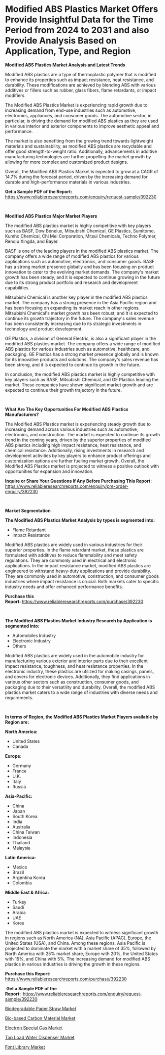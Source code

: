 <p><h1>Modified ABS Plastics Market Offers Provide Insightful Data for the Time Period from 2024 to 2031 and also Provide Analysis Based on Application, Type, and Region</h1></p><p><strong>Modified ABS Plastics Market Analysis and Latest Trends</strong></p>
<p><p>Modified ABS plastics are a type of thermoplastic polymer that is modified to enhance its properties such as impact resistance, heat resistance, and durability. These modifications are achieved by blending ABS with various additives or fillers such as rubber, glass fibers, flame retardants, or impact modifiers.</p><p>The Modified ABS Plastics Market is experiencing rapid growth due to increasing demand from end-use industries such as automotive, electronics, appliances, and consumer goods. The automotive sector, in particular, is driving the demand for modified ABS plastics as they are used in various interior and exterior components to improve aesthetic appeal and performance.</p><p>The market is also benefiting from the growing trend towards lightweight materials and sustainability, as modified ABS plastics are recyclable and offer good strength-to-weight ratio. Additionally, advancements in additive manufacturing technologies are further propelling the market growth by allowing for more complex and customized product designs.</p><p>Overall, the Modified ABS Plastics Market is expected to grow at a CAGR of 14.7% during the forecast period, driven by the increasing demand for durable and high-performance materials in various industries.</p></p>
<p><strong>Get a Sample PDF of the Report:&nbsp;</strong> <a href="https://www.reliableresearchreports.com/enquiry/request-sample/392230">https://www.reliableresearchreports.com/enquiry/request-sample/392230</a></p>
<p>&nbsp;</p>
<p><strong>Modified ABS Plastics Major Market Players</strong></p>
<p><p>The modified ABS plastics market is highly competitive with key players such as BASF, Dow Benelux, Mitsubishi Chemical, GE Plastics, Sumitomo, Kumho Chemical, Chi Mei Corporation, Mitsui Chemicals, Techno Polymer, Renqiu Xingda, and Bayer. </p><p>BASF is one of the leading players in the modified ABS plastics market. The company offers a wide range of modified ABS plastics for various applications such as automotive, electronics, and consumer goods. BASF has a strong market presence globally and has been focusing on product innovation to cater to the evolving market demands. The company's market growth has been steady, and it is expected to continue growing in the future due to its strong product portfolio and research and development capabilities.</p><p>Mitsubishi Chemical is another key player in the modified ABS plastics market. The company has a strong presence in the Asia Pacific region and has been focusing on expanding its market reach in other regions. Mitsubishi Chemical's market growth has been robust, and it is expected to continue its growth trajectory in the future. The company's sales revenue has been consistently increasing due to its strategic investments in technology and product development.</p><p>GE Plastics, a division of General Electric, is also a significant player in the modified ABS plastics market. The company offers a wide range of modified ABS plastics for various industries such as automotive, healthcare, and packaging. GE Plastics has a strong market presence globally and is known for its innovative products and solutions. The company's sales revenue has been strong, and it is expected to continue its growth in the future. </p><p>In conclusion, the modified ABS plastics market is highly competitive with key players such as BASF, Mitsubishi Chemical, and GE Plastics leading the market. These companies have shown significant market growth and are expected to continue their growth trajectory in the future.</p></p>
<p>&nbsp;</p>
<p><strong>What Are The Key Opportunities For Modified ABS Plastics Manufacturers?</strong></p>
<p><p>The Modified ABS Plastics market is experiencing steady growth due to increasing demand across various industries such as automotive, electronics, and construction. The market is expected to continue its growth trend in the coming years, driven by the superior properties of modified ABS plastics including high impact resistance, heat resistance, and chemical resistance. Additionally, rising investments in research and development activities by key players to enhance product offerings and customization options are further fueling market growth. Overall, the Modified ABS Plastics market is projected to witness a positive outlook with opportunities for expansion and innovation.</p></p>
<p><strong>Inquire or Share Your Questions If Any Before Purchasing This Report:</strong> <a href="https://www.reliableresearchreports.com/enquiry/pre-order-enquiry/392230">https://www.reliableresearchreports.com/enquiry/pre-order-enquiry/392230</a></p>
<p>&nbsp;</p>
<p><strong>Market Segmentation</strong></p>
<p><strong>The Modified ABS Plastics Market Analysis by types is segmented into:</strong></p>
<p><ul><li>Flame Retardant</li><li>Impact Resistance</li></ul></p>
<p><p>Modified ABS plastics are widely used in various industries for their superior properties. In the flame retardant market, these plastics are formulated with additives to reduce flammability and meet safety regulations. They are commonly used in electrical and electronic applications. In the impact resistance market, modified ABS plastics are engineered to withstand heavy-duty applications and provide durability. They are commonly used in automotive, construction, and consumer goods industries where impact resistance is crucial. Both markets cater to specific industry needs and offer enhanced performance benefits.</p></p>
<p><strong>Purchase this Report:&nbsp;</strong><a href="https://www.reliableresearchreports.com/purchase/392230">https://www.reliableresearchreports.com/purchase/392230</a></p>
<p>&nbsp;</p>
<p><strong>The Modified ABS Plastics Market Industry Research by Application is segmented into:</strong></p>
<p><ul><li>Automobiles Industry</li><li>Electronic Industry</li><li>Others</li></ul></p>
<p><p>Modified ABS plastics are widely used in the automobile industry for manufacturing various exterior and interior parts due to their excellent impact resistance, toughness, and heat resistance properties. In the electronic industry, these plastics are utilized for making casings, panels, and covers for electronic devices. Additionally, they find applications in various other sectors such as construction, consumer goods, and packaging due to their versatility and durability. Overall, the modified ABS plastics market caters to a wide range of industries with diverse needs and requirements.</p></p>
<p>&nbsp;</p>
<p><strong>In terms of Region, the Modified ABS Plastics Market Players available by Region are:</strong></p>
<p>
    <p> <strong> North America: </strong>
        <ul>
            <li>United States</li>
            <li>Canada</li>
        </ul>
        </p> 
    <p> <strong> Europe: </strong>
        <ul>
            <li>Germany</li>
            <li>France</li>
            <li>U.K.</li>
            <li>Italy</li>
            <li>Russia</li>
        </ul>
        </p> 
    <p> <strong> Asia-Pacific: </strong>
        <ul>
            <li>China</li>
            <li>Japan</li>
            <li>South Korea</li>
            <li>India</li>
            <li>Australia</li>
            <li>China Taiwan</li>
            <li>Indonesia</li>
            <li>Thailand</li>
            <li>Malaysia</li>
        </ul>
        </p> 
    <p> <strong> Latin America: </strong>
        <ul>
            <li>Mexico</li>
            <li>Brazil</li>
            <li>Argentina Korea</li>
            <li>Colombia</li>
        </ul>
        </p> 
    <p> <strong> Middle East & Africa: </strong>
        <ul>
            <li>Turkey</li>
            <li>Saudi</li>
            <li>Arabia</li>
            <li>UAE</li>
            <li>Korea</li>
        </ul>
    </p>
    </p>
<p><p>The modified ABS plastics market is expected to witness significant growth in regions such as North America (NA), Asia Pacific (APAC), Europe, the United States (USA), and China. Among these regions, Asia Pacific is projected to dominate the market with a market share of 35%, followed by North America with 25% market share, Europe with 20%, the United States with 15%, and China with 5%. The increasing demand for modified ABS plastics in various industries is driving the growth in these regions.</p></p>
<p><strong>Purchase this Report: </strong><a href="https://www.reliableresearchreports.com/purchase/392230">https://www.reliableresearchreports.com/purchase/392230</a></p>
<p>&nbsp;<strong>Get a Sample PDF of the Report:&nbsp;&nbsp;</strong><a href="https://www.reliableresearchreports.com/enquiry/request-sample/392230">https://www.reliableresearchreports.com/enquiry/request-sample/392230</a></p>
<p><strong></strong></p>
<p><p><a href="https://view.publitas.com/reportprime-1/biodegradable-paper-straw-market-size-growth-and-forecast-from-2024-2031/">Biodegradable Paper Straw Market</a></p><p><a href="https://butternut-bug-553.notion.site/Bio-based-Carbon-Material-Market-Analysis-Examines-its-Scope-on-Growth-Opportunities-and-Forecasted-a277e10094db41f9ac0b0fc98162092e">Bio-based Carbon Material Market</a></p><p><a href="https://invited-way-688.notion.site/Electron-Special-Gas-Market-Furnish-Information-about-Market-Size-Market-Share-Market-Dynamics-an-983daa78e8f44df4b15d094efb1f668c">Electron Special Gas Market</a></p><p><a href="https://view.publitas.com/reportprime-1/top-load-water-dispenser-market-size-market-share-and-global-market-analysis-report-2024-2031/">Top Load Water Dispenser Market</a></p><p><a href="https://mire-aunt-385.notion.site/Font-Library-Market-Size-Market-Trends-and-Growth-Outlook-forecasted-for-period-from-2024-to-2031-e7c186dc77944a40aa12ddc86e5560ac">Font Library Market</a></p></p>